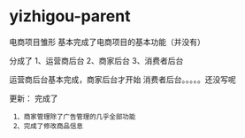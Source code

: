 # yizhigou-parent
电商项目雏形 基本完成了电商项目的基本功能（并没有）

分成了
  1、运营商后台
  2、商家后台
  3、消费者后台

运营商后台基本完成，商家后台才开始
消费者后台。。。。。还没写呢

更新：
  完成了

     1、商家管理除了广告管理的几乎全部功能
     2、完成了修改商品信息
